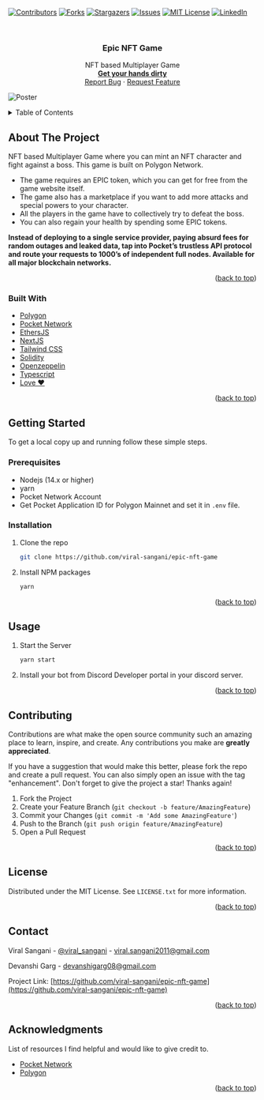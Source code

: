 <div id="top"></div>

[![Contributors][contributors-shield]][contributors-url]
[![Forks][forks-shield]][forks-url]
[![Stargazers][stars-shield]][stars-url]
[![Issues][issues-shield]][issues-url]
[![MIT License][license-shield]][license-url]
[![LinkedIn][linkedin-shield]][linkedin-url]

<!-- PROJECT LOGO -->
<br />
<div align="center">

  <h3 align="center">Epic NFT Game</h3>

  <p align="center">
    NFT based Multiplayer Game
    <br />
    <a href="https://epic-nft.xyz/"><strong>Get your hands dirty</strong></a>
    <br />
    <a href="https://github.com/viral-sangani/epic-nft-game/issues">Report Bug</a>
    ·
    <a href="https://github.com/viral-sangani/epic-nft-game/issues">Request Feature</a>
  </p>
</div>

![Poster](/assets/poster.png)

<!-- TABLE OF CONTENTS -->
<details>
  <summary>Table of Contents</summary>
  <ol>
    <li>
      <a href="#about-the-project">About The Project</a>
      <ul>
        <li><a href="#built-with">Built With</a></li>
      </ul>
    </li>
    <li>
      <a href="#getting-started">Getting Started</a>
      <ul>
        <li><a href="#prerequisites">Prerequisites</a></li>
        <li><a href="#installation">Installation</a></li>
      </ul>
    </li>
    <li><a href="#usage">Usage</a></li>
    <li><a href="#contributing">Contributing</a></li>
    <li><a href="#license">License</a></li>
    <li><a href="#contact">Contact</a></li>
    <li><a href="#acknowledgments">Acknowledgments</a></li>
  </ol>
</details>

<!-- ABOUT THE PROJECT -->
## About The Project

NFT based Multiplayer Game where you can mint an NFT character and fight against a boss. This game is built on Polygon Network.
- The game requires an EPIC token, which you can get for free from the game website itself.
- The game also has a marketplace if you want to add more attacks and special powers to your character.
- All the players in the game have to collectively try to defeat the boss.
- You can also regain your health by spending some EPIC tokens.

**Instead of deploying to a single service provider, paying absurd fees for random outages and leaked data, tap into Pocket’s trustless API protocol and route your requests to 1000’s of independent full nodes. Available for all major blockchain networks.**

<p align="right">(<a href="#top">back to top</a>)</p>

### Built With

- [Polygon](https://polygon.technology/)
- [Pocket Network](https://www.pokt.network/)
- [EthersJS](https://docs.ethers.io/v5/)
- [NextJS](https://nextjs.org/)
- [Tailwind CSS](https://tailwindcss.com/)
- [Solidity](https://docs.soliditylang.org/en/v0.8.13/)
- [Openzeppelin](https://openzeppelin.com/contracts/)
- [Typescript](https://www.typescriptlang.org/)
- [Love ❤️](https://c.tenor.com/U45Q8YaJzBUAAAAC/moti-hearts.gif)

<p align="right">(<a href="#top">back to top</a>)</p>

<!-- GETTING STARTED -->
## Getting Started

To get a local copy up and running follow these simple steps.

### Prerequisites

- Nodejs (14.x or higher)
- yarn
- Pocket Network Account
- Get Pocket Application ID for Polygon Mainnet and set it in `.env` file.

### Installation

1. Clone the repo

   ```sh
   git clone https://github.com/viral-sangani/epic-nft-game
   ```

2. Install NPM packages

   ```sh
   yarn
   ```

<p align="right">(<a href="#top">back to top</a>)</p>

<!-- USAGE EXAMPLES -->
## Usage

1. Start the Server

   ```sh
   yarn start
   ```

2. Install your bot from Discord Developer portal in your discord server.

<p align="right">(<a href="#top">back to top</a>)</p>

<!-- CONTRIBUTING -->
## Contributing

Contributions are what make the open source community such an amazing place to learn, inspire, and create. Any contributions you make are **greatly appreciated**.

If you have a suggestion that would make this better, please fork the repo and create a pull request. You can also simply open an issue with the tag "enhancement".
Don't forget to give the project a star! Thanks again!

1. Fork the Project
2. Create your Feature Branch (`git checkout -b feature/AmazingFeature`)
3. Commit your Changes (`git commit -m 'Add some AmazingFeature'`)
4. Push to the Branch (`git push origin feature/AmazingFeature`)
5. Open a Pull Request

<p align="right">(<a href="#top">back to top</a>)</p>

<!-- LICENSE -->
## License

Distributed under the MIT License. See `LICENSE.txt` for more information.

<p align="right">(<a href="#top">back to top</a>)</p>

<!-- CONTACT -->
## Contact

Viral Sangani - [@viral_sangani](https://twitter.com/viral_sangani_) - viral.sangani2011@gmail.com

Devanshi Garg - devanshigarg08@gmail.com

Project Link: [https://github.com/viral-sangani/epic-nft-game](https://github.com/viral-sangani/epic-nft-game)

<p align="right">(<a href="#top">back to top</a>)</p>

<!-- ACKNOWLEDGMENTS -->
## Acknowledgments

List of resources I find helpful and would like to give credit to.

- [Pocket Network](https://www.pokt.network/)
- [Polygon](https://polygon.technology/)

<p align="right">(<a href="#top">back to top</a>)</p>

<!-- MARKDOWN LINKS & IMAGES -->
<!-- https://www.markdownguide.org/basic-syntax/#reference-style-links -->
[contributors-shield]: https://img.shields.io/github/contributors/viral-sangani/epic-nft-game.svg?style=for-the-badge
[contributors-url]: https://github.com/viral-sangani/epic-nft-game/graphs/contributors
[forks-shield]: https://img.shields.io/github/forks/viral-sangani/epic-nft-game.svg?style=for-the-badge
[forks-url]: https://github.com/viral-sangani/epic-nft-game/network/members
[stars-shield]: https://img.shields.io/github/stars/viral-sangani/epic-nft-game.svg?style=for-the-badge
[stars-url]: https://github.com/viral-sangani/epic-nft-game/stargazers
[issues-shield]: https://img.shields.io/github/issues/viral-sangani/epic-nft-game.svg?style=for-the-badge
[issues-url]: https://github.com/viral-sangani/epic-nft-game/issues
[license-shield]: https://img.shields.io/github/license/viral-sangani/epic-nft-game.svg?style=for-the-badge
[license-url]: https://github.com/viral-sangani/epic-nft-game/blob/main/LICENSE.txt
[linkedin-shield]: https://img.shields.io/badge/-LinkedIn-black.svg?style=for-the-badge&logo=linkedin&colorB=555
[linkedin-url]: https://www.linkedin.com/in/viral-sangani/
[product-screenshot]: assets/learn-dao-banner.png
